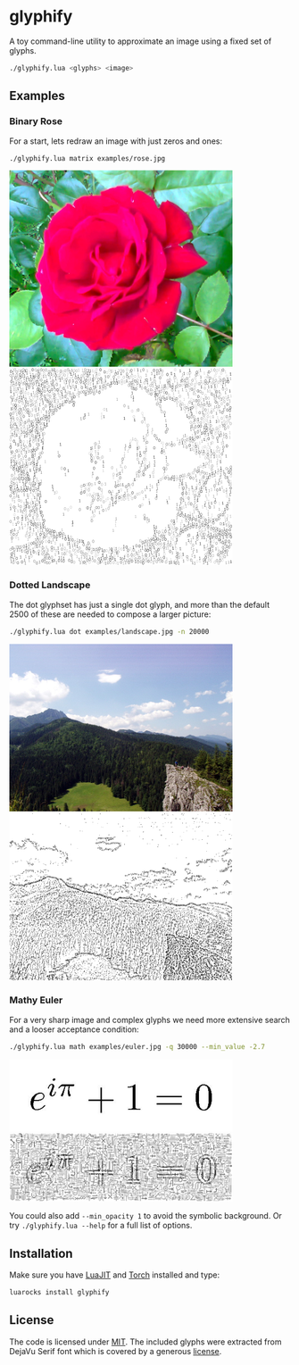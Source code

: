 glyphify
========

A toy command-line utility to approximate an image using a fixed set of glyphs.

```bash
./glyphify.lua <glyphs> <image>
```

Examples
--------

### Binary Rose

For a start, lets redraw an image with just zeros and ones:

```bash
./glyphify.lua matrix examples/rose.jpg
```

<img src="examples/rose.jpg" alt="A red rose" width="400">
<img src="examples/rose.png" alt="Matrix rose" width="400">

### Dotted Landscape

The dot glyphset has just a single dot glyph, and more than the default 2500
of these are needed to compose a larger picture:

```bash
./glyphify.lua dot examples/landscape.jpg -n 20000
```

<img src="examples/landscape.jpg" alt="Tatras landscape" width="400">
<img src="examples/landscape.png" alt="Dotted landscape" width="400">

### Mathy Euler

For a very sharp image and complex glyphs we need more extensive search
and a looser acceptance condition:

```bash
./glyphify.lua math examples/euler.jpg -q 30000 --min_value -2.7
```

<img src="examples/euler.jpg" alt="Euler's identity" width="400">
<img src="examples/euler.png" alt="Mathy identity" width="400">

You could also add `--min_opacity 1` to avoid the symbolic background. Or try
`./glyphify.lua --help` for a full list of options.

Installation
------------

Make sure you have [LuaJIT][] and [Torch][] installed and type:

```bash
luarocks install glyphify
```

[LuaJIT]: http://luajit.org/download.html
[Torch]: http://torch.ch/docs/getting-started.html#installing-torch


License
-------

The code is licensed under [MIT][]. The included glyphs were extracted from
DejaVu Serif font which is covered by a generous [license][].

[MIT]: LICENSE.txt
[license]: http://dejavu-fonts.org/wiki/License
